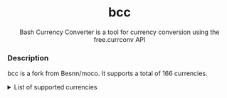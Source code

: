 <h1 align="center">bcc</h1>
<p align="center">Bash Currency Converter is a tool for currency conversion using the free.currconv API</p>

### Description
bcc is a fork from Besnn/moco. It supports a total of 166 currencies.
<details>
<summary>List of supported currencies</summary>
<br>
afn - Afghan Afghani <br>
all - Albanian Lek <br>
dzd - Algerian Dinar <br>
aoa - Angolan Kwanza <br>
ars - Argentine Peso <br>
amd - Armenian Dram <br>
awg - Aruban Florin <br>
aud - Australian Dollar <br>
azn - Azerbaijani Manat <br>
bsd - Bahamian Dollar <br>
bhd - Bahraini Dinar <br>
bdt - Bangladeshi Taka <br>
bbd - Barbadian Dollar <br>
byn - Belarusian Ruble <br>
bzd - Belize Dollar <br>
bmd - Bermudan Dollar <br>
btn - Bhutanese Ngultrum <br>
btc - Bitcoin <br>
bob - Bolivian Boliviano <br>
bam - Bosnia And Herzegovina Konvertibilna Marka <br>
bwp - Botswana Pula <br>
brl - Brazilian Real <br>
gbp - British Pound <br>
bnd - Brunei Dollar <br>
bgn - Bulgarian Lev <br>
bif - Burundi Franc <br>
khr - Cambodian Riel <br>
cad - Canadian Dollar <br>
cve - Cape Verdean Escudo <br>
kyd - Cayman Islands Dollar <br>
xaf - Central African CFA Franc <br>
xpf - CFP Franc <br>
clp - Chilean Peso <br>
clf - Chilean Unit Of Account <br>
cny - Chinese Yuan <br>
cop - Colombian Peso <br>
kmf - Comorian Franc <br>
cdf - Congolese Franc <br>
crc - Costa Rican Colon <br>
hrk - Croatian Kuna <br>
cuc - Cuban Convertible Peso <br>
cup - Cuban Peso <br>
czk - Czech Koruna <br>
dkk - Danish Krone <br>
djf - Djiboutian Franc <br>
dop - Dominican Peso <br>
xcd - East Caribbean Dollar <br>
egp - Egyptian Pound <br>
ern - Eritrean Nakfa <br>
etb - Ethiopian Birr <br>
eur - Euro <br>
fkp - Falkland Islands Pound <br>
fjd - Fijian Dollar <br>
gmd - Gambian Dalasi <br>
gel - Georgian Lari <br>
ghs - Ghanaian Cedi <br>
gip - Gibraltar Pound <br>
gtq - Guatemalan Quetzal <br>
ggp - Guernsey Pound <br>
gnf - Guinean Franc <br>
gyd - Guyanese Dollar <br>
htg - Haitian Gourde <br>
hnl - Honduran Lempira <br>
hkd - Hong Kong Dollar <br>
huf - Hungarian Forint <br>
isk - Icelandic Kr\u00f3na <br>
inr - Indian Rupee <br>
idr - Indonesian Rupiah <br>
irr - Iranian Rial <br>
iqd - Iraqi Dinar <br>
ils - Israeli New Sheqel <br>
jmd - Jamaican Dollar <br>
jpy - Japanese Yen <br>
jep - Jersey Pound <br>
jod - Jordanian Dinar <br>
kzt - Kazakhstani Tenge <br>
kes - Kenyan Shilling <br>
kwd - Kuwaiti Dinar <br>
kgs - Kyrgyzstani Som <br>
lak - Lao Kip <br>
lvl - Latvian Lats <br>
lbp - Lebanese Lira <br>
lsl - Lesotho Loti <br>
lrd - Liberian Dollar <br>
lyd - Libyan Dinar <br>
mop - Macanese Pataca <br>
mkd - Macedonian Denar <br>
mga - Malagasy Ariary <br>
mwk - Malawian Kwacha <br>
myr - Malaysian Ringgit <br>
mvr - Maldivian Rufiyaa <br>
imp - Manx pound <br>
mro - Mauritanian Ouguiya <br>
mur - Mauritian Rupee <br>
mxn - Mexican Peso <br>
mdl - Moldovan Leu <br>
mnt - Mongolian Tugrik <br>
mad - Moroccan Dirham <br>
mzn - Mozambican Metical <br>
mmk - Myanma Kyat <br>
nad - Namibian Dollar <br>
npr - Nepalese Rupee <br>
ang - Netherlands Antillean Gulden <br>
byn - New Belarusian Ruble <br>
twd - New Taiwan Dollar <br>
nzd - New Zealand Dollar <br>
nio - Nicaraguan Cordoba <br>
ngn - Nigerian Naira <br>
kpw - North Korean Won <br>
nok - Norwegian Krone <br>
zmk - Old Zambian Kwacha <br>
omr - Omani Rial <br>
top - Paanga <br>
pkr - Pakistani Rupee <br>
pab - Panamanian Balboa <br>
pgk - Papua New Guinean Kina <br>
pyg - Paraguayan Guarani <br>
pen - Peruvian Nuevo Sol <br>
php - Philippine Peso <br>
pln - Polish Zloty <br>
qar - Qatari Riyal <br>
ron - Romanian Leu <br>
rub - Russian Ruble <br>
rwf - Rwandan Franc <br>
shp - Saint Helena Pound <br>
svc - Salvadoran Col\u00f3n <br>
wst - Samoan Tala <br>
std - Sao Tome And Principe Dobra <br>
sar - Saudi Riyal <br>
rsd - Serbian Dinar <br>
scr - Seychellois Rupee <br>
sll - Sierra Leonean Leone <br>
xag - Silver (troy ounce) <br>
sgd - Singapore Dollar <br>
sbd - Solomon Islands Dollar <br>
sos - Somali Shilling <br>
zar - South African Rand <br>
krw - South Korean Won <br>
xdr - Special Drawing Rights <br>
lkr - Sri Lankan Rupee <br>
sdg - Sudanese Pound <br>
srd - Surinamese Dollar <br>
szl - Swazi Lilangeni <br>
sek - Swedish Krona <br>
chf - Swiss Franc <br>
syp - Syrian Pound <br>
tjs - Tajikistani Somoni <br>
tzs - Tanzanian Shilling <br>
thb - Thai Baht <br>
ttd - Trinidad and Tobago Dollar <br>
tnd - Tunisian Dinar <br>
try - Turkish New Lira <br>
tmt - Turkmenistan Manat <br>
aed - UAE Dirham <br>
ugx - Ugandan Shilling <br>
uah - Ukrainian Hryvnia <br>
usd - United States Dollar <br>
uyu - Uruguayan Peso <br>
uzs - Uzbekistani Som <br>
vuv - Vanuatu Vatu <br>
vef - Venezuelan Bolivar <br>
vnd - Vietnamese Dong <br>
xof - West African CFA Franc <br>
yer - Yemeni Rial <br>
zmw - Zambian Kwacha <br>
zwl - Zimbabwean Dollar
details>

### Usage
Main syntax:
```sh
bcc <amount> <from> <to>
```
